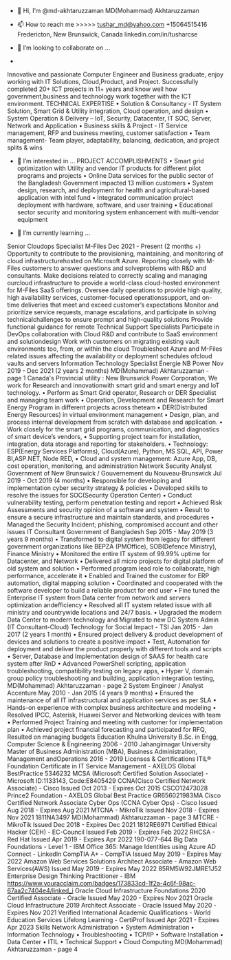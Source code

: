 - 👋 Hi, I’m @md-akhtaruzzaman
MD(Mohammad) Akhtaruzzaman

- 📫 How to reach me >>>>>
tushar_md@yahoo.com
+15064515416
Fredericton, New Brunswick, Canada
linkedin.com/in/tusharcse

- 💞️ I’m looking to collaborate on ...
- 
Innovative and passionate Computer Engineer and Business graduate, enjoy working with IT Solutions, Cloud,Product, and Project. 
Successfully completed 20+ ICT projects in 11+ years and know well how government,business and technology work together with the ICT environment.
TECHNICAL EXPERTISE
• Solution & Consultancy - IT System Solution, Smart Grid & Utility integration, Cloud operation, and design
• System Operation & Delivery – IoT, Security, Datacenter, IT SOC, Server, Network and Application
• Business skills & Project - IT Service management, RFP and business meeting, customer satisfaction
• Team management- Team player, adaptability, balancing, dedication, and project splits & wins

- 👀 I’m interested in ...
PROJECT ACCOMPLISHMENTS
• Smart grid optimization with Utility and vendor IT products for different pilot programs and projects
• Online Data services for the public sector of the Bangladesh Government impacted 13 million customers
• System design, research, and deployment for health and agricultural-based application with intel fund
• Integrated communication project deployment with hardware, software, and user training
• Educational sector security and monitoring system enhancement with multi-vendor equipment

- 🌱 I’m currently learning ...

Senior Cloudops Specialist
M-Files
Dec 2021 - Present (2 months +)
Opportunity to contribute to the provisioning, maintaining, and monitoring of cloud infrastructurehosted on Microsoft Azure. 
Reporting closely with M-Files customers to answer questions and solveproblems with R&D and consultants. 
Make decisions related to correctly scaling and managing ourcloud infrastructure to provide a world-class cloud-hosted environment for M-Files SaaS offerings.
Oversee daily operations to provide high quality, high availability services, customer-focused operationssupport, 
and on-time deliveries that meet and exceed customer’s expectations
Monitor and prioritize service requests, manage escalations, and participate in solving technicalchallenges to ensure prompt and high-quality solutions
Provide functional guidance for remote Technical Support Specialists
Participate in DevOps collaboration with Cloud R&D and contribute to SaaS environment and solutiondesign
Work with customers on migrating existing vault environments too, from, or within the cloud
Troubleshoot Azure and M-Files related issues affecting the availability or deployment schedules ofcloud vaults and servers
Information Technology Specialist
Énergie NB Power
Nov 2019 - Dec 2021 (2 years 2 months)
MD(Mohammad) Akhtaruzzaman - page 1
Canada's Provincial utility : New Brunswick Power Corporation, We work for Research and innovationwith smart grid and smart energy and IoT technology.
• Perform as Smart Grid operator, Research or DER Specialist and managing team work
• Operation, Development and Research for Smart Energy Program in different projects across theteam
• DER(Distributed Energy Resources) in virtual environment management
• Design, plan, and process internal development from scratch with database and application.
• Work closely for the smart grid programs, communication, and diagnostics of smart device’s vendors,
• Supporting project team for installation, integration, data storage and reporting for stakeholders.
• Technology: ESP(Energy Services Platforms), Cloud(Azure), Python, MS SQL, API, Power BI,ASP.NET, Node RED,
• Cloud and system management: Azure App, DB, cost operation, monitoring, and administration
Network Security Analyst
Government of New Brunswick / Gouvernement du Nouveau-Brunswick
Jul 2019 - Oct 2019 (4 months)
• Responsible for developing and implementation cyber security strategy & policies
• Developed skills to resolve the issues for SOC(Security Operation Center)
• Conduct vulnerability testing, perform penetration testing and report
• Achieved Risk Assessments and security opinion of a software and system
• Result to ensure a secure infrastructure and maintain standards, and procedures
• Managed the Security Incident; phishing, compromised account and other issues
IT Consultant
Government of Bangladesh
Sep 2015 - May 2019 (3 years 9 months)
• Transformed to digital system from legacy for different government organizations like BEPZA (PMOffice), SOB(Defence Ministry), Finance Ministry
• Monitored the entire IT system of 99.99% uptime for Datacenter, and Network
• Delivered all micro projects for digital platform of old system and solution
• Performed program lead role to collaborate, high performance, accelerate it
• Enabled and Trained the customer for ERP automation, digital mapping solution
• Coordinated and cooperated with the software developer to build a reliable product for end user
• Fine tuned the Enterprise IT system from Data center from network and servers optimization andefficiency
• Resolved all IT system related issue with all ministry and countrywide locations and 24/7 basis.
• Upgraded the modern Data Center to modern technology and Migrated to new DC
System Admin (IT Consultant-Cloud)
Technology for Social Impact - TSI
Jan 2015 - Jan 2017 (2 years 1 month)
• Ensured project delivery & product development of devices and solutions to create a positive impact
• Test, Automation for deployment and deliver the product properly with different tools and scripts
• Server, Database and Implementation design of SAAS for health care system after RnD
• Advanced PowerShell scripting, application troubleshooting, compatibility testing on legacy apps,
• Hyper V, domain group policy troubleshooting and building, application integration testing,
MD(Mohammad) Akhtaruzzaman - page 2
System Engineer / Analyst
Accenture
May 2010 - Jan 2015 (4 years 9 months)
• Ensured the maintenance of all IT infrastructural and application services as per SLA
• Hands-on experience with complex business architecture and modeling
• Resolved IPCC, Asterisk, Huawei Server and Networking devices with team
• Performed Project Training and meeting with customer for implementation plan
• Achieved project financial forecasting and participated for RFQ, Resulted on managing budgets
Education
Khulna University
B.Sc. in Engg, Computer Science & Engineering
2006 - 2010
Jahangirnagar University
Master of Business Administration (MBA), Business Administration, Management andOperations
2016 - 2019
Licenses & Certifications
ITIL® Foundation Certificate in IT Service Management - AXELOS Global BestPractice
5346232
MCSA (Microsoft Certified Solution Associate) - Microsoft
ID:1133143, Code:E8405429
CCNA(Cisco Certified Network Associate) - Cisco
Issued Oct 2013 - Expires Oct 2015
CSCO12473028
Prince2 Foundation - AXELOS Global Best Practice
GR656021983MA
Cisco Certified Network Associate Cyber Ops (CCNA Cyber Ops) - Cisco
Issued Aug 2018 - Expires Aug 2021
MTCNA - MikroTik
Issued Nov 2018 - Expires Nov 2021
1811NA3497
MD(Mohammad) Akhtaruzzaman - page 3
MTCRE - MikroTik
Issued Dec 2018 - Expires Dec 2021
1812RE6971
Certified Ethical Hacker (CEH) - EC-Council
Issued Feb 2019 - Expires Feb 2022
RHCSA - Red Hat
Issued Apr 2019 - Expires Apr 2022
190-077-644
Big Data Foundations - Level 1 - IBM
Office 365: Manage Identities using Azure AD Connect - LinkedIn
CompTIA A+ - CompTIA
Issued May 2019 - Expires May 2022
Amazon Web Services Solutions Architect Associate - Amazon Web Services(AWS)
Issued May 2019 - Expires May 2022
85RM5W92JMRE1J52
Enterprise Design Thinking Practitioner - IBM
https://www.youracclaim.com/badges/173833cd-1f2a-4c6f-98ac-67aa2c7404e4/linked_i
Oracle Cloud Infrastructure Foundations 2020 Certified Associate - Oracle
Issued May 2020 - Expires Nov 2021
Oracle Cloud Infrastructure 2019 Architect Associate - Oracle
Issued May 2020 - Expires Nov 2021
Verified International Academic Qualifications - World Education Services
Lifelong Learning - CertiProf
Issued Apr 2021 - Expires Apr 2023
Skills
Network Administration • System Administration • Information Technology • Troubleshooting • TCP/IP • Software Installation • Data Center • ITIL • Technical Support • Cloud Computing
MD(Mohammad) Akhtaruzzaman - page 4
<!---
md-akhtaruzzaman/md-akhtaruzzaman is a ✨ special ✨ repository because its `README.md` (this file) appears on your GitHub profile.
You can click the Preview link to take a look at your changes.
--->
